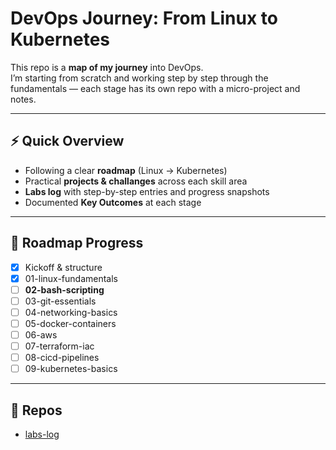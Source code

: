# DevOps Journey: From Linux to Kubernetes

This repo is a **map of my journey** into DevOps.  
I’m starting from scratch and working step by step through the fundamentals — each stage has its own repo with a micro-project and notes.

---

## ⚡ Quick Overview

- Following a clear **roadmap** (Linux → Kubernetes)  
- Practical **projects & challanges** across each skill area 
- **Labs log** with step-by-step entries and progress snapshots  
- Documented **Key Outcomes** at each stage  

---

## 📍 Roadmap Progress

- [x] Kickoff & structure  
- [x] 01-linux-fundamentals  
- [ ] **02-bash-scripting**  
- [ ] 03-git-essentials  
- [ ] 04-networking-basics  
- [ ] 05-docker-containers  
- [ ] 06-aws  
- [ ] 07-terraform-iac  
- [ ] 08-cicd-pipelines  
- [ ] 09-kubernetes-basics  

---

## 🔗 Repos

- [labs-log](https://github.com/mohammed-sj/labs-log)
